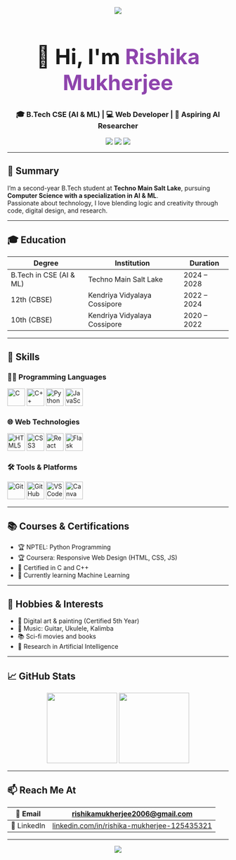 <!-- Wave Banner -->
<p align="center">
  <img src="https://capsule-render.vercel.app/api?type=waving&color=8e44ad&height=120&section=header&width=100%"/>
</p>

<!-- Name + Role -->
<h1 align="center" style="font-size: 3rem;">👋 Hi, I'm <span style="color:#8e44ad;">Rishika Mukherjee</span></h1>

<h3 align="center">🎓 B.Tech CSE (AI & ML) | 💻 Web Developer | 🧠 Aspiring AI Researcher</h3>

<p align="center">
  <img src="https://img.shields.io/badge/AI%20Enthusiast-6c5ce7?style=for-the-badge&logo=openai&logoColor=white" />
  <img src="https://img.shields.io/badge/Web%20Dev-00cec9?style=for-the-badge&logo=javascript&logoColor=white" />
  <img src="https://img.shields.io/badge/Coding%20Learner-f39c12?style=for-the-badge&logo=python&logoColor=white" />
</p>

---

## 🧾 Summary

I’m a second-year B.Tech student at **Techno Main Salt Lake**, pursuing **Computer Science with a specialization in AI & ML**.  
Passionate about technology, I love blending logic and creativity through code, digital design, and research.

---

## 🎓 Education

| Degree | Institution | Duration |
|--------|-------------|----------|
| B.Tech in CSE (AI & ML) | Techno Main Salt Lake | 2024 – 2028 |
| 12th (CBSE) | Kendriya Vidyalaya Cossipore | 2022 – 2024 |
| 10th (CBSE) | Kendriya Vidyalaya Cossipore | 2020 – 2022 |

---

## 💼 Skills

### 👩‍💻 Programming Languages
<p>
  <img src="https://cdn.jsdelivr.net/gh/devicons/devicon/icons/c/c-original.svg" height="40" alt="C"/>
  <img src="https://cdn.jsdelivr.net/gh/devicons/devicon/icons/cplusplus/cplusplus-original.svg" height="40" alt="C++"/>
  <img src="https://cdn.jsdelivr.net/gh/devicons/devicon/icons/python/python-original.svg" height="40" alt="Python"/>
  <img src="https://cdn.jsdelivr.net/gh/devicons/devicon/icons/javascript/javascript-original.svg" height="40" alt="JavaScript"/>
</p>

### 🌐 Web Technologies
<p>
  <img src="https://cdn.jsdelivr.net/gh/devicons/devicon/icons/html5/html5-original.svg" height="40" alt="HTML5"/>
  <img src="https://cdn.jsdelivr.net/gh/devicons/devicon/icons/css3/css3-original.svg" height="40" alt="CSS3"/>
  <img src="https://cdn.jsdelivr.net/gh/devicons/devicon/icons/react/react-original.svg" height="40" alt="React"/>
  <img src="https://cdn.jsdelivr.net/gh/devicons/devicon/icons/flask/flask-original.svg" height="40" alt="Flask"/>
</p>

### 🛠️ Tools & Platforms
<p>
  <img src="https://cdn.jsdelivr.net/gh/devicons/devicon/icons/git/git-original.svg" height="40" alt="Git"/>
  <img src="https://cdn.jsdelivr.net/gh/devicons/devicon/icons/github/github-original.svg" height="40" alt="GitHub"/>
  <img src="https://cdn.jsdelivr.net/gh/devicons/devicon/icons/vscode/vscode-original.svg" height="40" alt="VS Code"/>
  <img src="https://cdn.jsdelivr.net/gh/devicons/devicon/icons/canva/canva-original.svg" height="40" alt="Canva"/>
</p>

---

## 📚 Courses & Certifications

- 🏆 NPTEL: Python Programming  
- 🏆 Coursera: Responsive Web Design (HTML, CSS, JS)  
- 📜 Certified in C and C++  
- 📖 Currently learning Machine Learning  

---

## 🎨 Hobbies & Interests

- 🎨 Digital art & painting (Certified 5th Year)  
- 🎵 Music: Guitar, Ukulele, Kalimba  
- 📚 Sci-fi movies and books  
- 🧪 Research in Artificial Intelligence  

---

## 📈 GitHub Stats

<p align="center">
  <img src="https://github-readme-stats.vercel.app/api?username=rishika-mukherjee&show_icons=true&theme=gruvbox&hide_border=true" height="160" />
  <img src="https://github-readme-streak-stats.herokuapp.com?user=rishika-mukherjee&theme=gruvbox&hide_border=true" height="160"/>
</p>

---

## 📫 Reach Me At

| 📧 Email   | [rishikamukherjee2006@gmail.com](mailto:rishikamukherjee2006@gmail.com) |
|-----------|-------------------------------------------------------------------------|
| 💼 LinkedIn | [linkedin.com/in/rishika-mukherjee-125435321](https://linkedin.com/in/rishika-mukherjee-125435321) |

---

<!-- Footer Wave -->
<p align="center">
  <img src="https://capsule-render.vercel.app/api?type=waving&color=8e44ad&height=100&section=footer&width=100%"/>
</p>
